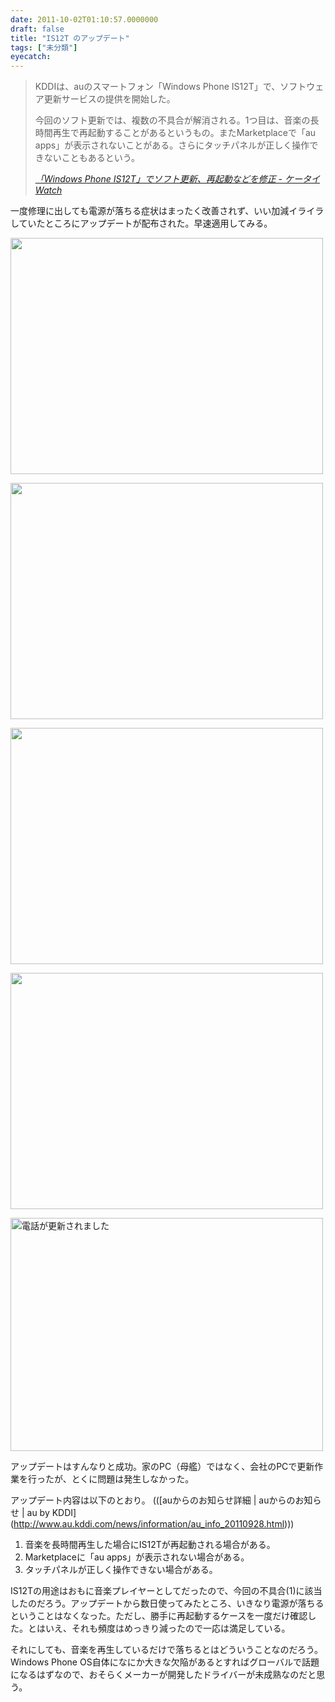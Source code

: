 ```yaml
---
date: 2011-10-02T01:10:57.0000000
draft: false
title: "IS12T のアップデート"
tags: ["未分類"]
eyecatch: 
---
```


<blockquote cite="http://k-tai.impress.co.jp/docs/news/20110928_480086.html">
<p>KDDIは、auのスマートフォン「Windows Phone IS12T」で、ソフトウェア更新サービスの提供を開始した。</p><p>今回のソフト更新では、複数の不具合が解消される。1つ目は、音楽の長時間再生で再起動することがあるというもの。またMarketplaceで「au apps」が表示されないことがある。さらにタッチパネルが正しく操作できないこともあるという。</p>

<cite><a href="http://k-tai.impress.co.jp/docs/news/20110928_480086.html">&#x300C;Windows Phone IS12T&#x300D;&#x3067;&#x30BD;&#x30D5;&#x30C8;&#x66F4;&#x65B0;&#x3001;&#x518D;&#x8D77;&#x52D5;&#x306A;&#x3069;&#x3092;&#x4FEE;&#x6B63; - &#x30B1;&#x30FC;&#x30BF;&#x30A4; Watch</a></cite>
</blockquote>
<p>一度修理に出しても電源が落ちる症状はまったく改善されず、いい加減イライラしていたところにアップデートが配布された。早速適用してみる。</p><p><a href="http://blog.daruyanagi.net/archives/237/sshot-1558" rel="attachment wp-att-241"><img src="http://blog.daruyanagi.net/wp-content/uploads/2011/10/sshot-1558-500x378.png" alt="" title="sshot-1558" width="500" height="378" class="alignnone size-medium wp-image-241" /></a></p><p><a href="http://blog.daruyanagi.net/archives/237/sshot-1562" rel="attachment wp-att-240"><img src="http://blog.daruyanagi.net/wp-content/uploads/2011/10/sshot-1562-500x378.png" alt="" title="sshot-1562" width="500" height="378" class="alignnone size-medium wp-image-240" /></a></p><p><a href="http://blog.daruyanagi.net/archives/237/sshot-1563" rel="attachment wp-att-239"><img src="http://blog.daruyanagi.net/wp-content/uploads/2011/10/sshot-1563-500x378.png" alt="" title="sshot-1563" width="500" height="378" class="alignnone size-medium wp-image-239" /></a></p><p><a href="http://blog.daruyanagi.net/archives/237/sshot-1582" rel="attachment wp-att-238"><img src="http://blog.daruyanagi.net/wp-content/uploads/2011/10/sshot-1582-500x378.png" alt="" title="sshot-1582" width="500" height="378" class="alignnone size-medium wp-image-238" /></a></p><p><a href="http://www.flickr.com/photos/daruyanagi/6191173232/" title="電話が更新されました by daruyanagi, on Flickr"><img src="http://farm7.static.flickr.com/6131/6191173232_eb5da6d638.jpg" width="500" height="373" alt="電話が更新されました"></a></p><p>アップデートはすんなりと成功。家のPC（母艦）ではなく、会社のPCで更新作業を行ったが、とくに問題は発生しなかった。</p><p>アップデート内容は以下のとおり。 (([auからのお知らせ詳細 | auからのお知らせ | au by KDDI](<a href="http://www.au.kddi.com/news/information/au_info_20110928.html">http://www.au.kddi.com/news/information/au_info_20110928.html</a>)))</p>

<ol>
<li>音楽を長時間再生した場合にIS12Tが再起動される場合がある。</li>
<li>Marketplaceに「au apps」が表示されない場合がある。</li>
<li>タッチパネルが正しく操作できない場合がある。</li>
</ol><p>IS12Tの用途はおもに音楽プレイヤーとしてだったので、今回の不具合(1)に該当したのだろう。アップデートから数日使ってみたところ、いきなり電源が落ちるということはなくなった。ただし、勝手に再起動するケースを一度だけ確認した。とはいえ、それも頻度はめっきり減ったので一応は満足している。</p><p>それにしても、音楽を再生しているだけで落ちるとはどういうことなのだろう。Windows Phone OS自体になにか大きな欠陥があるとすればグローバルで話題になるはずなので、おそらくメーカーが開発したドライバーが未成熟なのだと思う。</p>
